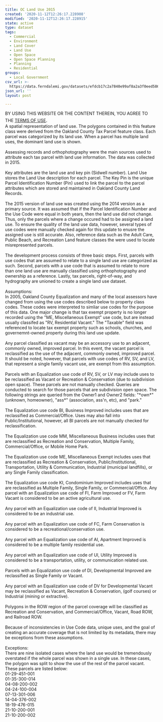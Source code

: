 ```yaml
---
title: OC Land Use 2015
created: '2020-11-12T12:26:17.228908'
modified: '2020-11-12T12:26:17.228915'
state: active
type: dataset
tags:
  - Commercial
  - Environment
  - Land Cover
  - Land Use
  - Open Space
  - Open Space Planning
  - Planning
  - Residential
groups:
  - Local Government
csv_url: >-
  https://data.ferndalemi.gov/datasets/efdcb17c2a7840e99af8a2a3f0eed586_17.csv?outSR=%7B%22latestWkid%22%3A3857%2C%22wkid%22%3A102100%7D
json_url: ''
layout: post

---
```

<div>BY USING THIS WEBSITE OR THE CONTENT THEREIN, YOU AGREE TO THE <u><a href='https://www.oakgov.com/open-data-terms'>TERMS OF USE</a></u><span style='font-family: &quot;Avenir Next W01&quot;, &quot;Avenir Next W00&quot;, &quot;Avenir Next&quot;, Avenir, &quot;Helvetica Neue&quot;, Helvetica, Arial, sans-serif; font-size: 17px;'>. </span></div><div>A spatial representation of land use. The polygons contained in this 
feature class were derived from the Oakland County Tax Parcel feature 
class. Each parcel was categorized by its land use. When a parcel has 
multiple land uses, the dominant land use is shown. <br /><br />Assessing 
records and orthophotography were the main sources used to attribute 
each tax parcel with land use information. The data was collected in 
2015. <br /><br />Key attributes are the land use and key pin (Sidwell 
number). Land Use stores the Land Use description for each parcel. The 
Key Pin is the unique Parcel Identification Number (Pin) used to link 
the parcel to the parcel attributes which are stored and maintained in 
Oakland County Land Records.<br /><br />The 2015 version of land use was 
created using the 2014 version as a primary source. It was assumed that 
if the Parcel Identification Number and the Use Code were equal in both 
years, then the land use did not change. Thus, only the parcels where a 
change occured had to be assigned a land use. To ensure the quality of 
the land use data, however, several types of use codes were manually 
checked again for this update to enusre the assigned use is still 
accurate. Also, reference data such as the Adult Care, Public Beach, and
 Recreation Land feature classes the were used to locate misrepresented 
parcels. <br /><br />The development process consists of three basic steps. 
First, parcels with use codes that are assumed to relate to a single 
land use are categorized as such. Second, parcels with a use code that 
is assumed to relate to more than one land use are manually classified 
using orthophotography and ownership as a reference. Lastly, tax 
parcels, right-of-way, and hydrography are unioned to create a single 
land use dataset. <br /><br />Assumptions: <br />In 2005, Oakland County 
Equalization and many of the local assessors have changed from using the
 use codes described below to property class codes. These codes were 
interpreted to simliar use codes for the purpose of this data. One major
 change is that tax exempt property is no longer recorded using the &quot;ME,
 Miscellaneous Exempt&quot; use code, but are instead usually classifed as 
&quot;RV, Residential Vacant.&quot; The &quot;Taxable&quot; field was referenced to locate 
tax exempt property such as schools, churches, and governemnt-owned 
property during this land use update. <br /><br />Any parcel classified as 
vacant may be an accessory use to an adjacent, commonly owned, improved 
parcel. In this event, the vacant parcel is reclassified as the use of 
the adjacent, commonly owned, improved parcel. It should be noted, 
however, that parcels with use codes of RV, SV, and LV, that represent a
 single family vacant use, are exempt from this assumption. <br /><br />Parcels
 with an Equalization use code of RV, SV, or LV may include uses to be 
reclassified as Vacant or Recreation &amp; Conservation (due to 
subdivision open space). These parcels are not manually checked. Queries
 are conducted to search for those parcels that are subdivision open 
space. The following strings are queried from the Owner1 and Owner2 
fields: &quot;*own*&quot; (unknown, homeowner), &quot;ass*&quot; (association, ass'n, etc), 
and &quot;park.&quot; <br /><br />The Equalization use code BI, Business Improved 
includes uses that are reclassified as Commercial/Office. Uses may also 
fall into Public/Institutional, however, all BI parcels are not manually
 checked for reclassification. <br /><br />The Equalization use code MM, 
Miscellaneous Business includes uses that are reclassified as Recreation
 and Conservation, Multiple Family, Commercial/Office, or Mobile Home 
Park. <br /><br />The Equalization use code ME, Miscellaneous Exempt 
includes uses that are reclassified as Recreation &amp; Conservation, 
Public/Institutional, Transportation, Utility &amp; Communication, 
Industrial (municipal landfills), or any Single Family classification. <br /><br />The
 Equalization use code KI, Condominium Improved includes uses that are 
reclassified as Multiple Family, Single Family, or Commercial/Office. 
Any parcel with an Equalization use code of FI, Farm Improved or FV, 
Farm Vacant is considered to be an active agricultural use. <br /><br />Any parcel with an Equalization use code of II, Industrial Improved is considered to be an industrial use. <br /><br />Any parcel with an Equalization use code of FC, Farm Conservation is considered to be a recreational/conservation use. <br /><br />Any parcel with an Equalization use code of AI, Apartment Improved is considered to be a multiple family residential use. <br /><br />Any
 parcel with an Equalization use code of UI, Utility Improved is 
considered to be a transportation, utility, or communication related 
use. <br /><br />Parcels with an Equalization use code of DI, Developmental Improved are reclassified as Single Family or Vacant. <br /><br />Any
 parcel with an Equalization use code of DV for Developmental Vacant may
 be reclassified as Vacant, Recreation &amp; Conservation, (golf 
courses) or Industrial (mining or extractive). <br /><br />Polygons in the 
ROW region of the parcel coverage will be classified as Recreation and 
Conservation, and Commercial/Office, Vacant, Road ROW, and Railroad ROW.
 <br /><br />Because of inconsistencies in Use Code data, unique uses, and 
the goal of creating an accurate coverage that is not limited by its 
metadata, there may be exceptions from these assumptions.<br /><br />Exceptions: <br />There
 are nine isolated cases where the land use would be tremendously 
overstated if the whole parcel was shown in a single use. In these 
cases, the polygon was split to show the use of the rest of the parcel 
vacant. These parcels are listed below: <br />01-29-451-001 <br />01-35-300-014 <br />04-08-200-002 <br />04-24-100-004 <br />07-13-301-006 <br />14-04-376-002 <br />18-19-476-015 <br />21-10-200-001 <br />21-10-200-002</div>
